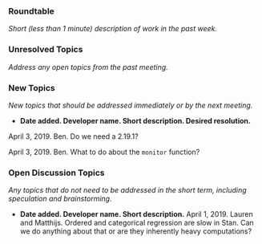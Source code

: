 ### Roundtable
_Short (less than 1 minute) description of work in the past week._

### Unresolved Topics
_Address any open topics from the past meeting._

### New Topics
_New topics that should be addressed immediately or by the next
meeting._
* __Date added. Developer name.  Short description.  Desired resolution.__

April 3, 2019. Ben. Do we need a 2.19.1?

April 3, 2019. Ben. What to do about the `monitor` function?

### Open Discussion Topics

_Any topics that do not need to be addressed in the short term,
including speculation and brainstorming._

* __Date added. Developer name.  Short description.__
April 1, 2019. Lauren and Matthijs. Ordered and categorical regression are slow in Stan. Can we do anything about that or are they inherently heavy computations?
